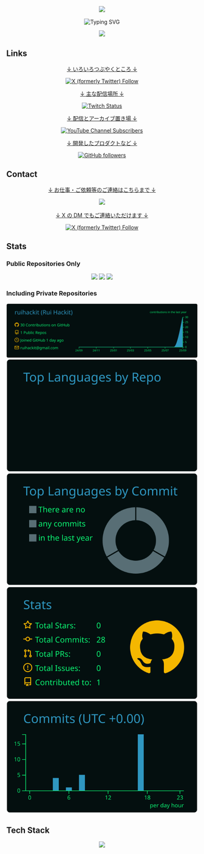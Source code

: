 <div align=center>
<p>
    <img src="https://capsule-render.vercel.app/api?type=waving&height=300&color=a1a1a1&text=Rui%20Hackit&reversal=false&fontColor=00A806"/>
</p>
<p>
    <img src="https://readme-typing-svg.demolab.com/?color=00A806&center=true&repeat=false&lines=-+Welcome+to+my+profile+-" alt="Typing SVG" />
</p>
<p>
    <img src="https://komarev.com/ghpvc/?username=ruihackit&color=00A806">
</p>
</div>

<h2>Links</h2>

<div align=center>
    <p>
        <a href="https://x.com/ruihackit">
            <p>↓ いろいろつぶやくところ ↓</p>
            <img alt="X (formerly Twitter) Follow" src="https://img.shields.io/twitter/follow/ruihackit">
        </a>
    </p>
    <p>
        <a href="https://www.twitch.tv/ruihackit">
            <p>↓ 主な配信場所 ↓</p>
            <img alt="Twitch Status" src="https://img.shields.io/twitch/status/ruihackit">
        </a>
    </p>
    <p>
        <a href="https://www.youtube.com/@ruihackit">
            <p>↓ 配信とアーカイブ置き場 ↓</p>
            <img alt="YouTube Channel Subscribers" src="https://img.shields.io/youtube/channel/subscribers/UCyBg3tmJB-Gw8vVoBRJjS7A">
        </a>
    </p>
    <p>
        <a href="https://github.com/ruihackit">
            <p>↓ 開発したプロダクトなど ↓</p>
            <img alt="GitHub followers" src="https://img.shields.io/github/followers/ruihackit">
        </a>
    </p>
</div>


<h2>Contact</h2>

<div align=center>
    <p>
        <a href="<mailto:ruihackit@gmail.com>">
            <p>↓ お仕事・ご依頼等のご連絡はこちらまで ↓</p>
            <img src="https://img.shields.io/badge/Gmail-D14836?logo=gmail&logoColor=white" />
        </a>
    </p>
    <p>
        <a href="https://x.com/ruihackit">
            <p>↓ X の DM でもご連絡いただけます ↓</p>
            <img alt="X (formerly Twitter) Follow" src="https://img.shields.io/twitter/follow/ruihackit">
        </a>
    </p>
</div>

<h2>Stats</h2>

<h3>Public Repositories Only</h3>

<div align="center">
  <img src="https://github-readme-stats.vercel.app/api?username=ruihackit&show_icons=true&theme=blue-green&hide_border=true" />
  <img src="https://github-readme-stats.vercel.app/api/top-langs/?username=ruihackit&layout=compact&theme=blue-green&hide_border=true"  />
  <img src="https://github-profile-trophy.vercel.app/?username=ruihackit&theme=matrix&no-frame=true" />
</div>

<h3>Including Private Repositories</h3>

<div align="center">
  <img src="https://raw.githubusercontent.com/ruihackit/ruihackit/main/profile-summary-card-output/blue_green/0-profile-details.svg" />
  <img src="https://raw.githubusercontent.com/ruihackit/ruihackit/main/profile-summary-card-output/blue_green/1-repos-per-language.svg" />
  <img src="https://raw.githubusercontent.com/ruihackit/ruihackit/main/profile-summary-card-output/blue_green/2-most-commit-language.svg" />
  <img src="https://raw.githubusercontent.com/ruihackit/ruihackit/main/profile-summary-card-output/blue_green/3-stats.svg" />
  <img src="https://raw.githubusercontent.com/ruihackit/ruihackit/main/profile-summary-card-output/blue_green/4-productive-time.svg" />
</div>

<h2>Tech Stack</h2>

<div align="center">
    <img src="https://skillicons.dev/icons?i=anaconda,bash,css,discordjs,django,docker,fastapi,flask,git,github,gradle,html,java,js,kotlin,latex,linux,md,neovim,nextjs,nodejs,npm,opencv,powershell,py,pytorch,r,react,sklearn,svelte,tailwind,tailwind,tensorflow,ts,ubuntu,unity,vim" />
</div>
